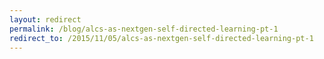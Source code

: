 ```yaml
---
layout: redirect
permalink: /blog/alcs-as-nextgen-self-directed-learning-pt-1
redirect_to: /2015/11/05/alcs-as-nextgen-self-directed-learning-pt-1
---
```

